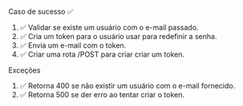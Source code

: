 Caso de sucesso ✅

1.  ✅ Validar se existe um usuário com o e-mail passado.
2.  ✅ Cria um token para o usuário usar para redefinir a senha.
3.  ✅ Envia um e-mail com o token.
4.  ✅ Criar uma rota /POST para criar criar um token.

Exceções

1.  ✅ Retorna 400 se não existir um usuário com o e-mail fornecido.
1.  ✅ Retorna 500 se der erro ao tentar criar o token.
